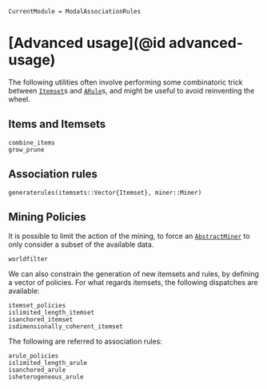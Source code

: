 ```@meta
CurrentModule = ModalAssociationRules
```

# [Advanced usage](@id advanced-usage)

The following utilities often involve performing some combinatoric trick between [`Itemset`](@ref)s and [`ARule`](@ref)s, and might be useful to avoid reinventing the wheel.

## Items and Itemsets

```@docs
combine_items
grow_prune
```

## Association rules
```@docs
generaterules(itemsets::Vector{Itemset}, miner::Miner)
```

## Mining Policies

It is possible to limit the action of the mining, to force an [`AbstractMiner`](@ref) to only consider a subset of the available data.

```@docs
worldfilter
```

We can also constrain the generation of new itemsets and rules, by defining a vector of policies.
For what regards itemsets, the following dispatches are available:

```@docs
itemset_policies
islimited_length_itemset
isanchored_itemset
isdimensionally_coherent_itemset
```

The following are referred to association rules:

```@docs
arule_policies
islimited_length_arule
isanchored_arule
isheterogeneous_arule
```